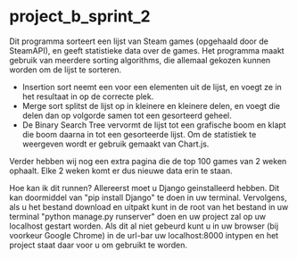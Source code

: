 # project_b_sprint_2

Dit programma sorteert een lijst van Steam games (opgehaald door de SteamAPI), en geeft statistieke data over de games.
Het programma maakt gebruik van meerdere sorting algorithms, die allemaal gekozen kunnen worden om de lijst te sorteren.
 - Insertion sort neemt een voor een elementen uit de lijst, en voegt ze in het resultaat in op de correcte plek.
 - Merge sort splitst de lijst op in kleinere en kleinere delen, en voegt die delen dan op volgorde samen tot een gesorteerd geheel.
 - De Binary Search Tree vervormt de lijst tot een grafische boom en klapt die boom daarna in tot een gesorteerde lijst.
Om de statistiek te weergeven wordt er gebruik gemaakt van Chart.js.

Verder hebben wij nog een extra pagina die de top 100 games van 2 weken ophaalt. Elke 2 weken komt er dus nieuwe data erin te staan.

Hoe kan ik dit runnen?
Allereerst moet u Django geinstalleerd hebben. Dit kan doormiddel van "pip install Django" te doen in uw terminal.
Vervolgens, als u het bestand download en uitpakt kunt in de root van het bestand in uw terminal "python manage.py runserver" doen en uw project zal op uw localhost gestart worden.
Als dit al niet gebeurd kunt u in uw browser (bij voorkeur Google Chrome) in de url-bar uw localhost:8000 intypen en het project staat daar voor u om gebruikt te worden.

